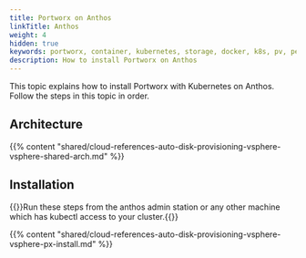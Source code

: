```yaml
---
title: Portworx on Anthos
linkTitle: Anthos
weight: 4
hidden: true
keywords: portworx, container, kubernetes, storage, docker, k8s, pv, persistent disk, anthos
description: How to install Portworx on Anthos
---
```


This topic explains how to install Portworx with Kubernetes on Anthos. Follow the steps in this topic in order.

## Architecture

{{% content "shared/cloud-references-auto-disk-provisioning-vsphere-vsphere-shared-arch.md" %}}

## Installation

{{<info>}}Run these steps from the anthos admin station or any other machine which has kubectl access to your cluster.{{</info>}}

{{% content "shared/cloud-references-auto-disk-provisioning-vsphere-vsphere-px-install.md" %}}
